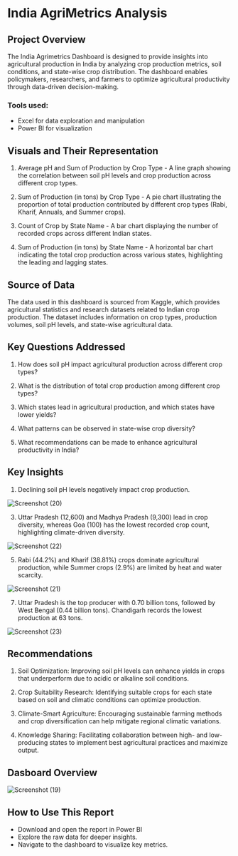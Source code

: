 # India AgriMetrics Analysis
## Project Overview

The India Agrimetrics Dashboard is designed to provide insights into agricultural production in India by analyzing crop production metrics, soil conditions, and state-wise crop distribution. The dashboard enables policymakers, researchers, and farmers to optimize agricultural productivity through data-driven decision-making.
### Tools used:
- Excel for data exploration and manipulation
- Power BI for visualization

## Visuals and Their Representation

1. Average pH and Sum of Production by Crop Type - A line graph showing the correlation between soil pH levels and crop production across different crop types.

2. Sum of Production (in tons) by Crop Type - A pie chart illustrating the proportion of total production contributed by different crop types (Rabi, Kharif, Annuals, and Summer crops).

3. Count of Crop by State Name - A bar chart displaying the number of recorded crops across different Indian states.

4. Sum of Production (in tons) by State Name - A horizontal bar chart indicating the total crop production across various states, highlighting the leading and lagging states.

## Source of Data

The data used in this dashboard is sourced from Kaggle, which provides agricultural statistics and research datasets related to Indian crop production. The dataset includes information on crop types, production volumes, soil pH levels, and state-wise agricultural data.

## Key Questions Addressed

1. How does soil pH impact agricultural production across different crop types?

2. What is the distribution of total crop production among different crop types?

3. Which states lead in agricultural production, and which states have lower yields?

4. What patterns can be observed in state-wise crop diversity?

5. What recommendations can be made to enhance agricultural productivity in India?

## Key Insights

1. Declining soil pH levels negatively impact crop production.

  ![Screenshot (20)](https://github.com/user-attachments/assets/fa1a6eee-55a7-4021-8c94-6dbc8eed1fba)


3. Uttar Pradesh (12,600) and Madhya Pradesh (9,300) lead in crop diversity, whereas Goa (100) has the lowest recorded crop count, highlighting climate-driven diversity.

![Screenshot (22)](https://github.com/user-attachments/assets/5ce49243-cae0-43a0-a4a2-67d54b0b7fca)


5. Rabi (44.2%) and Kharif (38.81%) crops dominate agricultural production, while Summer crops (2.9%) are limited by heat and water scarcity.

  ![Screenshot (21)](https://github.com/user-attachments/assets/ce851cb1-b0f0-4e92-bbdb-0314abf0163e)


7. Uttar Pradesh is the top producer with 0.70 billion tons, followed by West Bengal (0.44 billion tons). Chandigarh records the lowest production at 63 tons.

![Screenshot (23)](https://github.com/user-attachments/assets/7b6ff239-8250-4606-b37b-7f337f278bbc)

## Recommendations

1. Soil Optimization: Improving soil pH levels can enhance yields in crops that underperform due to acidic or alkaline soil conditions.

2. Crop Suitability Research: Identifying suitable crops for each state based on soil and climatic conditions can optimize production.

3. Climate-Smart Agriculture: Encouraging sustainable farming methods and crop diversification can help mitigate regional climatic variations.

4. Knowledge Sharing: Facilitating collaboration between high- and low-producing states to implement best agricultural practices and maximize output.

## Dasboard Overview
![Screenshot (19)](https://github.com/user-attachments/assets/8b34ea92-ee21-4684-90f3-e04b9296e6f0)



## How to Use This Report
- Download and open the report in Power BI
- Explore the raw data for deeper insights.
- Navigate to the dashboard to visualize key metrics.



